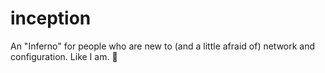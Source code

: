 # inception

An "Inferno" for people who are new to (and a little afraid of) network and configuration. Like I am. 😤
